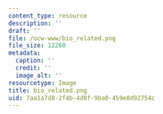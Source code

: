 ```yaml
---
content_type: resource
description: ''
draft: ''
file: /ocw-www/bio_related.png
file_size: 12260
metadata:
  caption: ''
  credit: ''
  image_alt: ''
resourcetype: Image
title: bio_related.png
uid: 7aa1a7d8-2f4b-4d8f-9ba0-459e8d92754c
---
```

